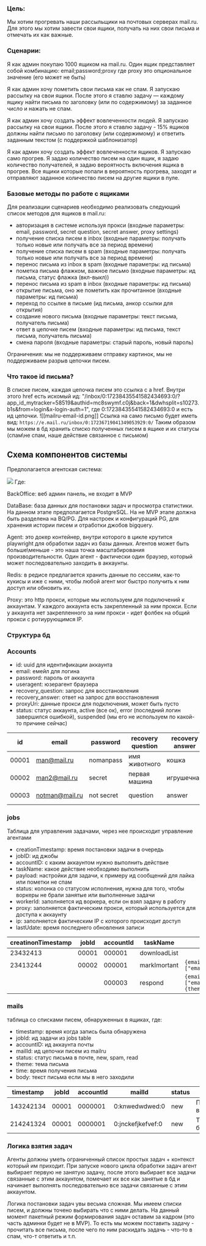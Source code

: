 ### Цель:
Мы хотим прогревать наши рассыльщики на почтовых серверах mail.ru. Для этого мы хотим завести свои ящики, получать на них свои письма и отмечать их как важные.

### Сценарии:
Я как админ покупаю 1000 ящиком на mail.ru. Один ящик представляет собой комбинацию:
email;password;proxy
где proxy это опциональное значение (его может не быть)

Я как админ хочу пометить свои письма как не спам. Я запускаю рассылку на свои ящики. После этого я ставлю задачу — каждому ящику найти письма по заголовку (или по содержимому) за заданное число и нажать не спам.

Я как админ хочу создать эффект вовлеченности людей. Я запускаю рассылку на свои ящики. После этого я ставлю задачу - 15% ящиков должны найти письмо по заголовку (или содержимому) и ответить заданным текстом (с поддержкой шаблонизатор)

Я как админ хочу создать эффект вовлеченности ящиков. Я запускаю само прогрев. Я задаю количество писем на один ящик, я задаю количество получателей, я задаю вероятность включения ящика в прогрев. Все ящики которые попали в вероятность прогрева, заходят и отправляют заданное количество писем на другие ящики в пуле.

### Базовые методы по работе с ящиками
Для реализации сценариев необходимо реализовать следующий список методов для ящиков в mail.ru:
- авторизация в системе используя прокси (входные параметры: email, password, secret question, secret answer, proxy settings)
- получение списка писем в inbox (входные параметры:  получать только новые или получать все за период времени)
- получение списка писем в spam (входные параметры: получать только новые или получать все за период времени)
- перенос письма из inbox в spam (входные параметры: ид письма)
- пометка письма флажком, важное письмо (входные параметры: ид письма, статус флажка (вкл-выкл))
- перенос письма из spam в inbox (входные параметры: ид письма)
- открытие письма, оно же пометить как прочитанное (входные параметры: ид письма)
- переход по ссылке в письме (ид письма, анкор ссылки для открытия)
- создание нового письма (входные параметры: текст письма, получатель письма)
- ответ в цепочке писем (входные параметры: ид письма, текст письма, получатель письма)
- смена пароля (входные параметры: старый пароль, новый пароль)

Ограничения: мы не поддерживаем отправку картинок, мы не поддерживаем разрыв цепочки писем.

### Что такое id письма?
В списке писем, каждая цепочка писем это ссылка с a href. Внутри этого href есть искомый ид: "/inbox/0:17238435541582434693:0/?app_id_mytracker=58519&authid=mc8swymf.c0j&back=1&dwhsplit=s10273.b1s&from=login&x-login-auth=1", где 0:17238435541582434693:0 и есть ид цепочки.
![[mailru-email-id.png]]
Ссылка на само письмо будет иметь вид: `https://e.mail.ru/inbox/0:17236719041349053929:0/`
Таким образом мы можем в бд хранить списко полученных писем в ящике и их статусы (спам\не спам, наше действие связанное с письмом)
## Схема компонентов системы
Предполагается агентская система:

[![](https://mermaid.ink/img/pako:eNqFUsluwjAQ_RVrTokECJslIYdKAapKlSoQ9FTCwU0GiCA2chwVSvj3OhvlgFqf7Jnnt3h8gVBGCB5sDvIr3HGlyfs0EMSs6XhlTbnmY56ivSbt9hPJlygiUhRz4tMK5lPL36LQhNoFJl9qqZAsMD1KEWJuaBpcTVH2l5imsRQ5WaysBUZxaq_vYAVuIoXAUBO9UzLL59SyrLmSpzO1bbuCzmvGsEHKPFklPD6obH2L0CR4EIDViqxqvaC-s3XXe-CGNW7Yrxv2nxuf1S_F_n6p8Ww15uF-ttnEYePbjyLyKj_TvABBCxJUhjsyg7sUlwLQO0wwAM9sI672AQTianA803J5FiF4WmXYAuN-uwNvww-pOWXHiGucxnyreHKrHrkA7wIn8Nio3xnRrsvYcNilvb7bb8EZPGfYGfWcfo8NRo5DnUHv2oJvKQ1Dt-M6g5LhozxXoma-Jupb9dHK_9ZIP5edm_JWFZFqp2ZSqCYyE9oouvT6A8910nA?type=png)](https://mermaid.live/edit#pako:eNqFUsluwjAQ_RVrTokECJslIYdKAapKlSoQ9FTCwU0GiCA2chwVSvj3OhvlgFqf7Jnnt3h8gVBGCB5sDvIr3HGlyfs0EMSs6XhlTbnmY56ivSbt9hPJlygiUhRz4tMK5lPL36LQhNoFJl9qqZAsMD1KEWJuaBpcTVH2l5imsRQ5WaysBUZxaq_vYAVuIoXAUBO9UzLL59SyrLmSpzO1bbuCzmvGsEHKPFklPD6obH2L0CR4EIDViqxqvaC-s3XXe-CGNW7Yrxv2nxuf1S_F_n6p8Ww15uF-ttnEYePbjyLyKj_TvABBCxJUhjsyg7sUlwLQO0wwAM9sI672AQTianA803J5FiF4WmXYAuN-uwNvww-pOWXHiGucxnyreHKrHrkA7wIn8Nio3xnRrsvYcNilvb7bb8EZPGfYGfWcfo8NRo5DnUHv2oJvKQ1Dt-M6g5LhozxXoma-Jupb9dHK_9ZIP5edm_JWFZFqp2ZSqCYyE9oouvT6A8910nA)
Где:

BackOffice: веб админ панель, не входит в MVP

DataBase: база данных для постановки задач и просмотра статистики. На данном этапе предполагается PostgreSQL. На не MVP этапе должна быть разделена на BQ/PG. Для настроек и конфигураций PG, для хранения истории писем и отработки джобов bigquery.

Agent: это докер контейнер, внутри которого в цикле крутится playwright для обработки задач из базы данных. Агентов может быть больше\меньше - это наша точка масштабирования производительности. Один агент - фактически один браузер, который может последовательно заходить в аккаунты.

Redis: в редисе предлагается хранить данные по сессиям, как-то кукисы и иже с ними, чтобы любой агент мог быстро получить к ним доступ или обновить их.

Proxy: это http прокси, которые мы используем для подключений к аккаунтам. У каждого аккаунта есть закрепленный за ним прокси. Если у аккаунта нет закрепленного за ним прокси - идет фолбек на общий прокси с ротиурующимся IP.


### Структура бд

### Accounts
- id: uuid для идентификации аккаунта
- email: емейл для логина
- password: пароль от аккаунта
- useragent: юзерагент браузера
- recovery_question: запрос для восстановления
- recovery_answer: ответ на запрос для восстановления
- proxyUri: данные прокси для подключения, может быть пусто
- status: статус аккаунта, active (все ок), error (последний логин завершился ошибкой), suspended (мы его не используем по какой-то причине сейчас)

| id    | email          | password   | recovery question | recovery answer | useragent     | proxyUri                          | status    |
| ----- | -------------- | ---------- | ----------------- | --------------- | ------------- | --------------------------------- | --------- |
| 00001 | man@mail.ru    | nomanpass  | имя животного     | кошка           | mozilla 123   | http://login:pass@host.com:port   | active    |
| 00002 | man2@mail.ru   | secret     | первая машина     | игрушечная      | chrome 923    | socks://login:pass@socks.com:port | suspended |
| 00003 | notman@mail.ru | not secret | question          | answer          | safari 324324 |                                   | active    |


### jobs
Таблица для управления задачами, через нее происходит управление агентами
- creationTimestamp: время постановки задачи в очередь
- jobID: ид джобы
- accountID: с каким аккаунтом нужно выполнить действие
- taskName: какое действие необходимо выполнить
- payload: настройки для задачи, к примеру ид сообщений для лайка или пометки не спам
- status: колонка со статусом исполнения, нужна для того, чтобы воркеры не брали занятые или выполненные задачи
- workerId: заполняется ид воркера, если он взял задачу в работу
- proxy: заполняется фактическим прокси, который используется для доступа к аккаунту
- ip: заполняется фактическим IP с которого происходит доступ
- lastUdate: время последнего обновления записи

| creatinonTimestamp | jobId | accountId | taskName     | payload                                                                    | status | workerId | proxy                           | ip              | lastUpdate |
| ------------------ | ----- | --------- | ------------ | -------------------------------------------------------------------------- | ------ | -------- | ------------------------------- | --------------- | ---------- |
| 23432413           | 00001 | 000001    | downloadList |                                                                            | new    |          |                                 |                 | 23412342   |
| 23413244           | 00002 | 000001    | markImortant | `{emails:["emailId1","emailid2"]}`                                         | done   | 0003     | http://login:pass@host.com:port | 123.123.123.123 | 21341432   |
|                    |       | 000003    | respond      | `{emails: ["emailId1","emailId2],message: {theme: "theme", body: "sdds"}}` | done   | 0002     | http://login:pass@host.com:port | 123.123.123.123 | 23232342   |

### mails
таблица со списками писем, обнаруженных в ящиках, где:
- timestamp: время когда запись была обнаружена
- jobId: ид задачи из jobs table
- accountID: ид аккаунта почты
- mailId: ид цепочки писем из mailru
- status: статус письма в почте, new, spam, read
- theme: тема письма
- time: время получения письма
- body: текст письма если мы в него заходили

| timestamp | jobId | accountId | mailId            | status | theme          | time  | body |
| --------- | ----- | --------- | ----------------- | ------ | -------------- | ----- | ---- |
| 143242134 | 00001 | 0000001   | 0:knwedwdwed:0    | new    | Получи выигрыш | 18:07 |      |
| 214241324 | 00001 | 0000001   | 0:jnckefjkefvef:0 | new    | Твой бонус     | 17:07 |      |


### Логика взятия задач
Агенты должны уметь ограниченный список простых задач +  контекст который им приходит. При запуске нового цикла обработки задач агент выбирает первую не занятую задачу, после этого выбирает все задачи связанные с этим аккаунтом, помечает их все как занятые в бд и начинает выполнять последовательно все задачи связанные с этим аккаунтом.

Логика постановки задач увы весьма сложная. Мы имеем списки писем, и должны точено выбирать что с ними делать. На данный момент пакетный режим формирования задач оставим за кадром (это часть админки будет не в MVP). То есть мы можем поставить задачу - прочитать все письма, после чего по ним раскидать задачь - что-то в спам, что-т ответить и т.п.
